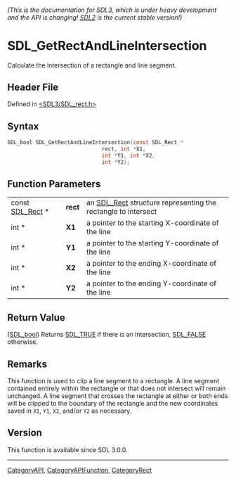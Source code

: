 ###### (This is the documentation for SDL3, which is under heavy development and the API is changing! [SDL2](https://wiki.libsdl.org/SDL2/) is the current stable version!)
# SDL_GetRectAndLineIntersection

Calculate the intersection of a rectangle and line segment.

## Header File

Defined in [<SDL3/SDL_rect.h>](https://github.com/libsdl-org/SDL/blob/main/include/SDL3/SDL_rect.h)

## Syntax

```c
SDL_bool SDL_GetRectAndLineIntersection(const SDL_Rect *
                              rect, int *X1,
                              int *Y1, int *X2,
                              int *Y2);
```

## Function Parameters

|                              |          |                                                                           |
| ---------------------------- | -------- | ------------------------------------------------------------------------- |
| const [SDL_Rect](SDL_Rect) * | **rect** | an [SDL_Rect](SDL_Rect) structure representing the rectangle to intersect |
| int *                        | **X1**   | a pointer to the starting X-coordinate of the line                        |
| int *                        | **Y1**   | a pointer to the starting Y-coordinate of the line                        |
| int *                        | **X2**   | a pointer to the ending X-coordinate of the line                          |
| int *                        | **Y2**   | a pointer to the ending Y-coordinate of the line                          |

## Return Value

([SDL_bool](SDL_bool)) Returns [SDL_TRUE](SDL_TRUE) if there is an
intersection, [SDL_FALSE](SDL_FALSE) otherwise.

## Remarks

This function is used to clip a line segment to a rectangle. A line segment
contained entirely within the rectangle or that does not intersect will
remain unchanged. A line segment that crosses the rectangle at either or
both ends will be clipped to the boundary of the rectangle and the new
coordinates saved in `X1`, `Y1`, `X2`, and/or `Y2` as necessary.

## Version

This function is available since SDL 3.0.0.

----
[CategoryAPI](CategoryAPI), [CategoryAPIFunction](CategoryAPIFunction), [CategoryRect](CategoryRect)

